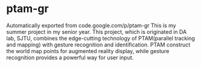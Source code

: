 # ptam-gr
Automatically exported from code.google.com/p/ptam-gr
This is my summer project in my senior year. This project, which is originated in DA lab, SJTU, combines the edge-cutting technology of PTAM(parallel tracking and mapping) with gesture recognition and identification. PTAM construct the world map points for augmented reality display, while gesture recognition provides a powerful way for user input. 
